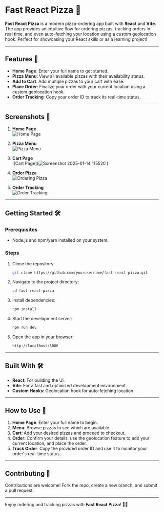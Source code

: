 # Fast React Pizza 🍕

**Fast React Pizza** is a modern pizza-ordering app built with **React** and **Vite**. The app provides an intuitive flow for ordering pizzas, tracking orders in real time, and even auto-fetching your location using a custom geolocation hook. Perfect for showcasing your React skills or as a learning project!

---

## Features 🚀

- **Home Page**: Enter your full name to get started.  
- **Pizza Menu**: View all available pizzas with their availability status.  
- **Add to Cart**: Add multiple pizzas to your cart with ease.  
- **Place Order**: Finalize your order with your current location using a custom geolocation hook.  
- **Order Tracking**: Copy your order ID to track its real-time status.  

---

## Screenshots 📸

1. **Home Page**  
   ![Home Page](![image](https://github.com/user-attachments/assets/940a6251-c825-48a2-815a-f7dd0afd8d77)
)  

2. **Pizza Menu**  
   ![Pizza Menu](![image](https://github.com/user-attachments/assets/e79a0fbf-3e7f-426d-b9b1-32db4dae3948)
)  

3. **Cart Page**  
   ![Cart Page](![Screenshot 2025-01-14 115520](https://github.com/user-attachments/assets/7285890d-0118-4fe0-9001-7668b490370c)
)  

4. **Order Pizza**  
   ![Ordering Pizza](![image](https://github.com/user-attachments/assets/f0a45d42-aaaa-4ef5-b3c1-330d1632e209)
)  

5. **Order Tracking**  
   ![Order Tracking](![image](https://github.com/user-attachments/assets/20719f9d-afc9-4ae5-ae91-217345441ec7)
)  

---

## Getting Started 🛠

### Prerequisites
- Node.js and npm/yarn installed on your system.

### Steps
1. Clone the repository:  
   ```bash  
   git clone https://github.com/yourusername/fast-react-pizza.git  
   ```  

2. Navigate to the project directory:  
   ```bash  
   cd fast-react-pizza  
   ```  

3. Install dependencies:  
   ```bash  
   npm install  
   ```  

4. Start the development server:  
   ```bash  
   npm run dev  
   ```  

5. Open the app in your browser:  
   ```  
   http://localhost:3000  
   ```  

---

## Built With 🛠  
- **React**: For building the UI.  
- **Vite**: For a fast and optimized development environment.  
- **Custom Hooks**: Geolocation hook for auto-fetching location.  

---

## How to Use 📖

1. **Home Page**: Enter your full name to begin.  
2. **Menu**: Browse pizzas to see which are available.  
3. **Cart**: Add your desired pizzas and proceed to checkout.  
4. **Order**: Confirm your details, use the geolocation feature to add your current location, and place the order.  
5. **Track Order**: Copy the provided order ID and use it to monitor your order's real-time status.  

---

## Contributing 🤝
Contributions are welcome! Fork the repo, create a new branch, and submit a pull request.  

---

Enjoy ordering and tracking pizzas with **Fast React Pizza**! 🍕✨

